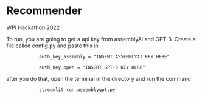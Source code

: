 # Recommender

WPI Hackathon 2022


To run, you are going to get a api key from assemblyAI and GPT-3. Create a file called config.py and paste this in


                auth_key_assembly = "INSERT ASSEMBLYAI KEY HERE"

                auth_key_open = "INSERT GPT-3 KEY HERE"


after you do that, open the terminal in the directory and run the command


                streamlit run assemblygpt.py